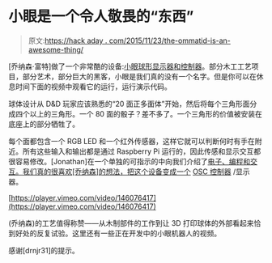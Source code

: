 # 小眼是一个令人敬畏的“东西”

> 原文:[https://hack aday . com/2015/11/23/the-ommatid-is-an-awesome-thing/](https://hackaday.com/2015/11/23/the-ommatid-is-an-awesome-thing/)

[乔纳森·富特]做了一个非常酷的设备:[小眼球形显示器和控制器](http://www.instructables.com/id/Ommatid-Spherical-Display-constructing-the-enclosu/?ALLSTEPS)。部分木工工艺项目，部分艺术，部分巨大的黑客，小眼是我们真的没有一个名字。但是你可以在休息时间下面的视频中观看它的运行，运行演示代码。

球体设计从 D&D 玩家应该熟悉的“20 面正多面体”开始，然后将每个三角形面分成四个以上的三角形。一个 80 面的骰子？差不多了。一个三角形的价值被安装在底座上的部分牺牲了。

每个面都包含一个 RGB LED 和一个红外传感器，这样它就可以判断何时有手在附近。所有这些输入和输出都是通过 Raspberry Pi 运行的，因此传感和显示交互都很容易修改。[Jonathan]在一个单独的可指示的中向我们介绍了[电子、编程和交互。我们真的很喜欢[乔纳森]的想法，把这个设备变成一个](http://www.instructables.com/id/Ommatid-Spherical-Display-Electronics-Programming-/?ALLSTEPS) [OSC 控制器](http://opensoundcontrol.org/) /显示器。

[https://player.vimeo.com/video/146076417](https://player.vimeo.com/video/146076417)

(乔纳森)的工艺值得称赞——从木制部件的工作到让 3D 打印球体的外部看起来恰到好处的反复试验。这里还有一些正在开发中的小眼机器人的视频。

感谢[drnjr31]的提示。